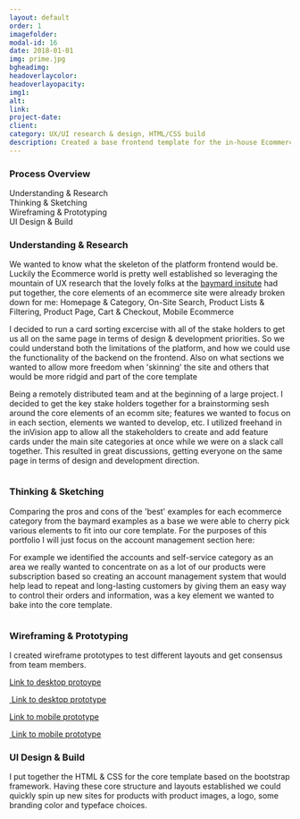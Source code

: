```yaml
---
layout: default
order: 1
imagefolder:
modal-id: 16
date: 2018-01-01
img: prime.jpg
bgheadimg:
headoverlaycolor:
headoverlayopacity:
img1:
alt:
link:
project-date:
client:
category: UX/UI research & design, HTML/CSS build
description: Created a base frontend template for the in-house Ecommerce platform (Prime). So that sites could be rapidily reskined for various product lines but all run under the same umbrella.
---
```

<div class="row  justify-content-center mt-5">
    <div class="col-sm-10 col-lg-8">
        <h3 class="mb-5">Process Overview</h3>
    </div>
    <div class="row justify-content-center mb-5">
        <div class="col-7 col-lg mb-2 m-md-2 p-3 bg-light d-flex justify-content-center align-items-center">
            <div class="text-uppercase font-weight-bold">Understanding & Research</div>
        </div>
        <div class="col-7 col-lg mb-2 m-md-2 p-3 bg-light d-flex justify-content-center align-items-center">
            <div class="text-uppercase font-weight-bold">Thinking & Sketching</div>
        </div>
        <div class="col-7 col-lg mb-2 m-md-2 p-3 bg-light d-flex justify-content-center align-items-center">
            <div class="text-uppercase font-weight-bold">Wireframing & Prototyping</div>
        </div>
        <div class="col-7 col-lg mb-2 m-md-2 p-3 bg-light  d-flex justify-content-center align-items-center">
            <div class="text-uppercase font-weight-bold">UI Design & Build</div>
        </div>
    </div>
    <div class="col-sm-10 col-lg-8">
        <h3 class="my-5">Understanding & Research</h3>
        <p>We wanted to know what the skeleton of the platform frontend would be. Luckily the Ecommerce world is pretty well established so leveraging the mountain of UX research that the lovely folks at the <a href="https://baymard.com/" target="_blank" rel="noopener nofollow">baymard insitute</a> had put together, the core elements of an ecommerce site were already broken down for me: Homepage & Category, On-Site Search, Product Lists & Filtering, Product Page, Cart & Checkout, Mobile Ecommerce</p>
        <p>I decided to run a card sorting excercise with all of the stake holders to get us all on the same page in terms of design & development priorities. So we could understand both the limitations of the platform, and how we could use the functionality of the backend on the frontend. Also on what sections we wanted to allow more freedom when 'skinning' the site and others that would be more ridgid and part of the core template </p>
        <p>Being a remotely distributed team and at the beginning of a large project. I decided to get the key stake holders together for a brainstorming sesh around the core elements of an ecomm site; features we wanted to focus on in each section, elements we wanted to develop, etc. I utilized freehand in the inVision app to allow all the stakeholders to create and add feature cards under the main site categories at once while we were on a slack call together. This resulted in great discussions, getting everyone on the same page in terms of design and development direction. </p>
    </div>
    <div class="col-sm-10 py-4"><img src="assets/img/portfolio/Prime-Feature-Affinity-Map-1.jpg" alt="" class="img-fluid"></div>
    <div class="col-sm-10 col-lg-8">
        <h3 class="my-5">Thinking & Sketching</h3>
        <p>Comparing the pros and cons of the 'best' examples for each ecommerce category from the baymard examples as a base we were able to cherry pick various elements to fit into our core template. For the purposes of this portfolio I will just focus on the account management section here: </p>
        <p>For example we identified the accounts and self-service category as an area we really wanted to concentrate on as a lot of our products were subscription based so creating an account management system that would help lead to repeat and long-lasting customers by giving them an easy way to control their orders and information, was a key element we wanted to bake into the core template. </p>
    </div>
    <!-- <div class="row">
        <div class="col-sm-6">
            <img src="assets/img/portfolio/ecom-account-features.jpg" class="img-fluid m-0" alt="">
        </div>
        <div class="col-sm-6">
            <img src="assets/img/portfolio/prime-ckout-sketches.jpg" class="img-fluid m-0" alt="">
        </div>
    </div> -->
    <div class="col-sm-10 col-lg-8 py-4"><img src="assets/img/portfolio/ecom-account-features.jpg" alt="" class="img-fluid"></div>
    <div class="col-sm-10 col-lg-8 py-4"><img src="assets/img/portfolio/prime-account-sketches.jpg" alt="" class="img-fluid"></div>
    <!-- <div class="py-4"><img src="assets/img/portfolio/prime-ckout-uxflow.png" alt="" class="img-fluid"></div> -->
    <div class="col-sm-10 col-lg-8 pb-4">
        <h3 class="my-5">Wireframing & Prototyping</h3>
        <p class="mb-4">I created wireframe prototypes to test different layouts and get consensus from team members. </p>
    </div>
    <div id="portfolio" class="row">
        <div class="portfolio-item col-sm-6">
            <a href="https://www.figma.com/proto/wIpBlbbnGXwtRsoDhyWJ4K/prime-account-management-wireframe?node-id=0%3A7241&scaling=min-zoom" class="portfolio-link mb-3"  target="_blank">
                <div class="caption">
                    <div class="caption-content">
                        <i class="fas fa-search-plus fa-3x"></i>
                        <p>Link to desktop protoype</p>
                    </div>
                </div>
                <img src="assets/img/portfolio/prime-account-wireProto-dtop.jpg" class="img-fluid m-0" alt="">
            </a>
            <a href="https://www.figma.com/proto/wIpBlbbnGXwtRsoDhyWJ4K/prime-account-management-wireframe?node-id=0%3A7241&scaling=min-zoom" class="text-brand-blue mb-5" target="_blank"><u>Link to desktop prototype</u></a>
        </div>
        <div class="portfolio-item col-sm-6">
            <a href="https://www.figma.com/proto/fcZrfULRrqdtLaTStjRp2U/prime-account-wireframe-mobile_v1?node-id=127%3A5909&scaling=scale-down" class="portfolio-link mb-3" target="_blank">
                <div class="caption">
                    <div class="caption-content">
                        <i class="fas fa-search-plus fa-3x"></i>
                        <p>Link to mobile prototype</p>
                    </div>
                </div>
                <img src="assets/img/portfolio/prime-account-wireProto-mob.jpg" class="img-fluid m-0" alt="">
            </a>
            <a href="https://www.figma.com/proto/fcZrfULRrqdtLaTStjRp2U/prime-account-wireframe-mobile_v1?node-id=127%3A5909&scaling=scale-down" class="text-brand-blue" target="_blank"><u>Link to mobile prototype</u></a>
        </div>
    </div>
    <div class="col-sm-10 col-lg-8">
        <h3 class="my-5">UI Design & Build</h3>
        <p class="mb-5">I put together the HTML & CSS for the core template based on the bootstrap framework. Having these core structure and layouts established we could quickly spin up new sites for products with product images, a logo, some branding color and typeface choices. </p>
    </div>
    <div class="col-lg-6">
        <img src="assets/img/portfolio/r1ss1.jpg" alt="" class="img-fluid">
    </div>
    <div class="col-lg-6">
        <img src="assets/img/portfolio/r1ss2.jpg" alt="" class="img-fluid">
    </div>
    <div class="col-lg-6">
        <img src="assets/img/portfolio/slimss1.jpg" alt="" class="img-fluid">
    </div>
    <div class="col-lg-6">
        <img src="assets/img/portfolio/slimss2.jpg" alt="" class="img-fluid">
    </div>
</div>